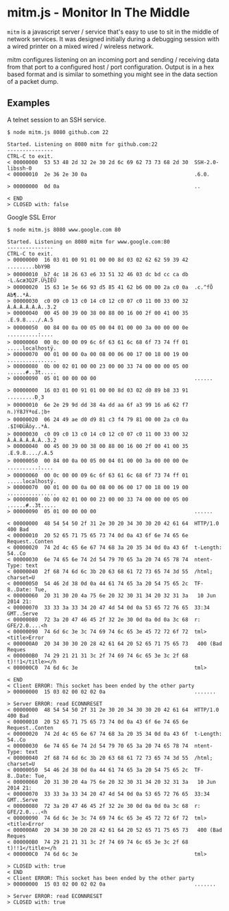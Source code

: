 mitm.js - Monitor In The Middle 
==========

`mitm` is a javascript server / service that's easy to use to sit in the middle 
of network services. It was designed initially during a debugging session with 
a wired printer on a mixed wired / wireless network.

mitm configures listening on an incoming port and sending / receiving data 
from that port to a configured host / port configuration. Output is in a hex 
based format and is similar to something you might see in the data section of 
a packet dump.

Examples
---------

A telnet session to an SSH service.

    $ node mitm.js 8080 github.com 22

    Started. Listening on 8080 mitm for github.com:22
    ---------------
    CTRL-C to exit.
    < 00000000  53 53 48 2d 32 2e 30 2d 6c 69 62 73 73 68 2d 30  SSH-2.0-libssh-0
    < 00000010  2e 36 2e 30 0a                                   .6.0.

    > 00000000  0d 0a                                            ..

    < END
    > CLOSED with: false

Google SSL Error

    $ node mitm.js 8080 www.google.com 80

    Started. Listening on 8080 mitm for www.google.com:80
    ---------------
    CTRL-C to exit.
    > 00000000  16 03 01 00 91 01 00 00 8d 03 02 62 62 59 39 42  .........bbY9B
    > 00000010  b7 4c 18 26 63 e6 33 51 32 46 03 dc bd cc ca db  ·L.&cæ3Q2F.Ü½ÌÊÛ
    > 00000020  15 63 1e 5e 66 93 d5 85 41 62 b6 00 00 2a c0 0a  .c.^fÕAb¶..*À.
    > 00000030  c0 09 c0 13 c0 14 c0 12 c0 07 c0 11 00 33 00 32  À.À.À.À.À.À..3.2
    > 00000040  00 45 00 39 00 38 00 88 00 16 00 2f 00 41 00 35  .E.9.8..../.A.5
    > 00000050  00 84 00 0a 00 05 00 04 01 00 00 3a 00 00 00 0e  ..........:....
    > 00000060  00 0c 00 00 09 6c 6f 63 61 6c 68 6f 73 74 ff 01  .....localhostÿ.
    > 00000070  00 01 00 00 0a 00 08 00 06 00 17 00 18 00 19 00  ................
    > 00000080  0b 00 02 01 00 00 23 00 00 33 74 00 00 00 05 00  ......#..3t.....
    > 00000090  05 01 00 00 00 00                                ......

    > 00000000  16 03 01 00 91 01 00 00 8d 03 02 d0 89 b8 33 91  .........Ð¸3
    > 00000010  6e 2e 29 9d dd 38 4a dd aa 6f a3 99 16 a6 62 f7  n.)Ý8JÝªo£.¦b÷
    > 00000020  06 24 49 ae d0 d9 81 c3 f4 79 81 00 00 2a c0 0a  .$I®ÐÙÃôy..*À.
    > 00000030  c0 09 c0 13 c0 14 c0 12 c0 07 c0 11 00 33 00 32  À.À.À.À.À.À..3.2
    > 00000040  00 45 00 39 00 38 00 88 00 16 00 2f 00 41 00 35  .E.9.8..../.A.5
    > 00000050  00 84 00 0a 00 05 00 04 01 00 00 3a 00 00 00 0e  ..........:....
    > 00000060  00 0c 00 00 09 6c 6f 63 61 6c 68 6f 73 74 ff 01  .....localhostÿ.
    > 00000070  00 01 00 00 0a 00 08 00 06 00 17 00 18 00 19 00  ................
    > 00000080  0b 00 02 01 00 00 23 00 00 33 74 00 00 00 05 00  ......#..3t.....
    > 00000090  05 01 00 00 00 00                                ......

    < 00000000  48 54 54 50 2f 31 2e 30 20 34 30 30 20 42 61 64  HTTP/1.0 400 Bad
    < 00000010  20 52 65 71 75 65 73 74 0d 0a 43 6f 6e 74 65 6e   Request..Conten
    < 00000020  74 2d 4c 65 6e 67 74 68 3a 20 35 34 0d 0a 43 6f  t-Length: 54..Co
    < 00000030  6e 74 65 6e 74 2d 54 79 70 65 3a 20 74 65 78 74  ntent-Type: text
    < 00000040  2f 68 74 6d 6c 3b 20 63 68 61 72 73 65 74 3d 55  /html; charset=U
    < 00000050  54 46 2d 38 0d 0a 44 61 74 65 3a 20 54 75 65 2c  TF-8..Date: Tue,
    < 00000060  20 31 30 20 4a 75 6e 20 32 30 31 34 20 32 31 3a   10 Jun 2014 21:
    < 00000070  33 33 3a 33 34 20 47 4d 54 0d 0a 53 65 72 76 65  33:34 GMT..Serve
    < 00000080  72 3a 20 47 46 45 2f 32 2e 30 0d 0a 0d 0a 3c 68  r: GFE/2.0....<h
    < 00000090  74 6d 6c 3e 3c 74 69 74 6c 65 3e 45 72 72 6f 72  tml><title>Error
    < 000000A0  20 34 30 30 20 28 42 61 64 20 52 65 71 75 65 73   400 (Bad Reques
    < 000000B0  74 29 21 21 31 3c 2f 74 69 74 6c 65 3e 3c 2f 68  t)!!1</title></h
    < 000000C0  74 6d 6c 3e                                      tml>

    < END
    < Client ERROR: This socket has been ended by the other party
    > 00000000  15 03 02 00 02 02 0a                             .......

    > Server ERROR: read ECONNRESET
    < 00000000  48 54 54 50 2f 31 2e 30 20 34 30 30 20 42 61 64  HTTP/1.0 400 Bad
    < 00000010  20 52 65 71 75 65 73 74 0d 0a 43 6f 6e 74 65 6e   Request..Conten
    < 00000020  74 2d 4c 65 6e 67 74 68 3a 20 35 34 0d 0a 43 6f  t-Length: 54..Co
    < 00000030  6e 74 65 6e 74 2d 54 79 70 65 3a 20 74 65 78 74  ntent-Type: text
    < 00000040  2f 68 74 6d 6c 3b 20 63 68 61 72 73 65 74 3d 55  /html; charset=U
    < 00000050  54 46 2d 38 0d 0a 44 61 74 65 3a 20 54 75 65 2c  TF-8..Date: Tue,
    < 00000060  20 31 30 20 4a 75 6e 20 32 30 31 34 20 32 31 3a   10 Jun 2014 21:
    < 00000070  33 33 3a 33 34 20 47 4d 54 0d 0a 53 65 72 76 65  33:34 GMT..Serve
    < 00000080  72 3a 20 47 46 45 2f 32 2e 30 0d 0a 0d 0a 3c 68  r: GFE/2.0....<h
    < 00000090  74 6d 6c 3e 3c 74 69 74 6c 65 3e 45 72 72 6f 72  tml><title>Error
    < 000000A0  20 34 30 30 20 28 42 61 64 20 52 65 71 75 65 73   400 (Bad Reques
    < 000000B0  74 29 21 21 31 3c 2f 74 69 74 6c 65 3e 3c 2f 68  t)!!1</title></h
    < 000000C0  74 6d 6c 3e                                      tml>

    > CLOSED with: true
    < END
    < Client ERROR: This socket has been ended by the other party
    > 00000000  15 03 02 00 02 02 0a                             .......

    > Server ERROR: read ECONNRESET
    > CLOSED with: true
